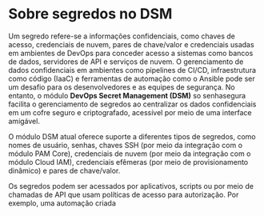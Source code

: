 # Sobre segredos no DSM

Um segredo refere-se a informações confidenciais, como chaves de acesso, credenciais de nuvem, pares de chave/valor e credenciais usadas em ambientes de DevOps para conceder acesso a sistemas como bancos de dados, servidores de API e serviços de nuvem. O gerenciamento de dados confidenciais em ambientes como pipelines de CI/CD, infraestrutura como código (IaaC) e ferramentas de automação como o Ansible pode ser um desafio para os desenvolvedores e as equipes de segurança. No entanto, o módulo **DevOps Secret Management (DSM)** so senhasegura facilita o gerenciamento de segredos ao centralizar os dados confidenciais em um cofre seguro e criptografado, acessível por meio de uma interface amigável.

O módulo DSM atual oferece suporte a diferentes tipos de segredos, como nomes de usuário, senhas, chaves SSH (por meio da integração com o módulo PAM Core), credenciais de nuvem (por meio da integração com o módulo Cloud IAM), credenciais efêmeras (por meio de provisionamento dinâmico) e pares de chave/valor.

Os segredos podem ser acessados por aplicativos, scripts ou por meio de chamadas de API que usam políticas de acesso para autorização. Por exemplo, uma automação criada
